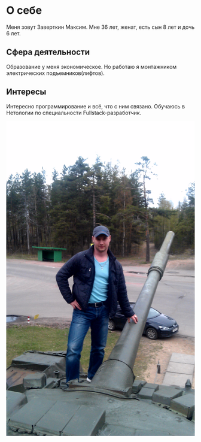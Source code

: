 # О себе

Меня зовут Заверткин Максим. Мне 36 лет, женат, есть сын 8 лет и дочь 6 лет. 

## Сфера деятельности

Образование у меня экономическое. Но работаю я монтажником электрических подъемников(лифтов).

## Интересы

Интересно программирование и всё, что с ним связано. Обучаюсь в Нетологии по специальности Fullstack-разработчик.

![avatar](IMAG0835-1.jpg)
